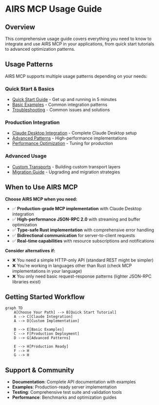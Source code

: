 # AIRS MCP Usage Guide

## Overview

This comprehensive usage guide covers everything you need to know to integrate and use AIRS MCP in your applications, from quick start tutorials to advanced optimization patterns.

## Usage Patterns

AIRS MCP supports multiple usage patterns depending on your needs:

### **Quick Start & Basics**
- [Quick Start Guide](./usages/quick_start.md) - Get up and running in 5 minutes
- [Basic Examples](./usages/basic_examples.md) - Common integration patterns
- [Troubleshooting](./usages/troubleshooting.md) - Common issues and solutions

### **Production Integration** 
- [Claude Desktop Integration](./usages/claude_integration.md) - Complete Claude Desktop setup
- [Advanced Patterns](./usages/advanced_patterns.md) - High-performance implementations
- [Performance Optimization](./usages/performance_optimization.md) - Tuning for production

### **Advanced Usage**
- [Custom Transports](./usages/custom_transports.md) - Building custom transport layers
- [Migration Guide](./usages/migration_guide.md) - Upgrading and migration strategies

## When to Use AIRS MCP

**Choose AIRS MCP when you need:**
- ✅ **Production-grade MCP implementation** with Claude Desktop integration
- ✅ **High-performance JSON-RPC 2.0** with streaming and buffer optimization  
- ✅ **Type-safe Rust implementation** with comprehensive error handling
- ✅ **Bidirectional communication** for server-to-client requests
- ✅ **Real-time capabilities** with resource subscriptions and notifications

**Consider alternatives if:**
- ❌ You need a simple HTTP-only API (standard REST might be simpler)
- ❌ You're working in languages other than Rust (check MCP implementations in your language)
- ❌ You only need basic request-response patterns (lighter JSON-RPC libraries exist)

## Getting Started Workflow

```mermaid
graph TD
    A[Choose Your Path] --> B[Quick Start Tutorial]
    A --> C[Claude Integration]
    A --> D[Custom Implementation]
    
    B --> E[Basic Examples]
    C --> F[Production Deployment]
    D --> G[Advanced Patterns]
    
    E --> H[Production Ready]
    F --> H
    G --> H
```

## Support & Community

- **Documentation**: Complete API documentation with examples
- **Examples**: Production-ready server implementation
- **Testing**: Comprehensive test suite and validation tools
- **Performance**: Benchmarks and optimization guides
